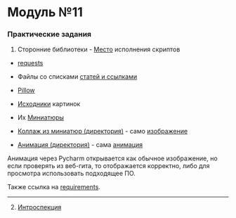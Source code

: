 # Модуль №11
### Практические задания
1) Сторонние библиотеки - [Место](module_11_1.py) исполнения скриптов
* [requests](scripts/parsing.py)
* Файлы со списками [статей и ссылками](habr_parsing)


* [Pillow](scripts/work_with_images.py)
* [Исходники](sources) картинок
* Их [Миниатюры](for_miniatures)
* [Коллаж из миниатюр (директория)](for_collage) - само [изображение](for_collage/collage.jpg)
* [Анимация (директория)](for_animation) - сама [анимация](for_animation/animation.gif)

Анимация через Pycharm открывается как обычное изображение, но если проверять из веб-гита, то отображается корректно, либо  для просмотра использовать подходящее ПО.

Также ссылка на [requirements](requirements.txt).
___
2) [Интроспекция](module_11_2.py)